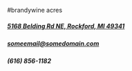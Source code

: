 #brandywine acres

##### <a href="https://www.google.com/maps/place/5168+Belding+Rd+NE,+Rockford,+MI+49341">5168 Belding Rd NE, Rockford, MI 49341 <span class='fa fa-map-marker'></span></a>

##### [someemail@somedomain.com](mailto:someemail@somedomain.com)

##### *(616) 856-1182*


